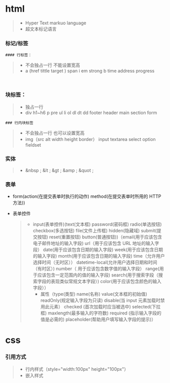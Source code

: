 # html

> * Hyper Text markuo language
> * 超文本标记语言  

### 标记/标签

	#### 行标签：

> * 不会独占一行  不能设置宽高    
> * a (href  tittle  target )  span 	i	em	strong	b	time	address	progress

​	

### 块标签：

> * 独占一行     
> * div	h1~h6	p	pre		ul 	li	ol	dl	dt	dd	footer header main section   form

	### 行内块标签

> * 不会独占一行  也可以设置宽高
> * img（src    alt   width   height   border） input  textarea   select  option  fieldset

### 实体

> * &nbsp ;  &lt ;  &gt ; &amp ;  &quot ;

### 表单

* form(action(在提交表单时执行的动作)	method(在提交表单时所用的 HTTP 方法))

* 表单控件

  > * input(表单控件)(text(文本框)	password(密码框)	radio(单选按钮)	checkbox(多选按钮)	file(文件上传框)	hidden(隐藏域)	submit(提交按钮) 		reset(重置按钮) 	button(普通按钮))（email(用于应该包含电子邮件地址的输入字段)	 url（用于应该包含 URL 地址的输入字段）	date(用于应该包含日期的输入字段)	week(用于应该包含日期的输入字段)	month(用于应该包含日期的输入字段)	time（允许用户选择时间（无时区））	datetime-local(允许用户选择日期和时间（有时区）)	number（ 用于应该包含数字值的输入字段）	range(用于应该包含一定范围内的值的输入字段)	search(用于搜索字段（搜索字段的表现类似常规文本字段）)	color(用于应该包含颜色的输入字段））
  >   * 属性（type(类型)	name(名称)	value(文本框的初始值)		readOnly(规定输入字段为只读)	disable(当 input 元素加载时禁用此元素）	checked	(首次加载时应当被选中)	selected(下拉框) 	maxlength(最多输入的字符数)		required	(指示输入字段的值是必需的)	placeholder(帮助用户填写输入字段的提示)）

# css

### 引用方式

> * 行内样式（style="width:100px" height="100px"）
> * 嵌入样式<style>
>   * .one{width:100px;}<style>
> * 外部样式 link
> * 引入样式
>   * 旧版本 	@import  url("demon.css")
>   * 新版本     @import "demon.css"

### 选择器

> * 标签选择器： 标签名{样式1；}
>
> * 类名选择器：  .类名{样式1；}
>
> * id选择器：     #id名{样式1}
>
> * 后代选择器   父类  子类{样式1}
>
> * 群组选择器：.类名1，.类名2，.类名3{}   用,隔开
>
> * 交叉选择器：	ul.one	.one.two
>
> * UI伪类选择器：
>
>   * :liink	:hover	:active	:vistted
>
> * 子选择器：	div>a	.one>.two
>
> * 统计选择器		div+p(选择p标签，紧挨着div标签)		div~p(选择p标签)
>
> * :nth-child(2)(选择父元素中的第2个子元素)	：first-child	：last-child	:nth-last-child()	only-child
>
> * :nth-of-type(2)(选择父的子元素中同类元素的第2个)		：first-of-type		:last-of-type		：nth-last-of-type()	:only-of-type
>
>   ​			:nth-of-type(2n-1)	（选择奇数的）		:nth-of-type(2n)	（选择偶数的）
>
> * 属性选择器：[data][data=aa] [data^=aa][data$=aa][data*=aa]
>
> * :before	:after
>
> * :checked
>
> * :target	:root
>
> * 通用选择器  *{}

### 属性

> * 布局
>   * width(宽度)	height(高度)	margin(外边距)	padding(内填充)		float(浮动)	position	(定位)	box-sizing(以特定的方式定义匹配某个区域的特定元素)	

### 样式

> * backcground	(背景)	background-image(背景图片)	background-color(背景颜色)	background-repeat(背景平铺)	background-position(背景位置)		background-attachment(背景滚动模式)
> * border(边框)		border-width(边框宽度)		border-color(边框颜色)		border-style(边框样式)		background-clip(背景裁剪区域)		background-origin(背景绘制区)	background-size(背景大小)		border-image(边框图片)	border-radius(边角半径,给盒子设置圆角)
> * box-shadow	(盒子阴影)		
>   * outline（轮廓线）	outline-offset(轮廓的偏移量)

### 渐变

> - linear-gradient（线性渐变）
> -  repeating-linear-gradient（重复的线性渐变）
> - radial-gradient（径向渐变）
> - repeating-radial-gradient（重复径向渐变）

### 文字

> * font-family(字体类型) 		font-size	(字体大小)	 color(字体颜色)	 font-weight(字体粗细情况)		 font-style(字体样式)	 text-decoration(字体修饰)		 text-align(文字水平对齐方式)	 text-indent(字体缩进)	 	line-height(文字垂直居中)	 word-break(文字换行)		 letter-spacing(字间距)	 vertical-align(垂直对齐)

#### 动画

> * transition(过渡)	
> * transition-property(指定过渡或动态模拟的CSS属性)
> * transition-duration(指定完成过渡所需的时间)
> * transition-timing-fuction(规定动画的速度曲线)	
> * transition-delay(指定开始出现的延迟时间)
> * @keyframes(规定动画)		
> * animation(所有动画属性的简写属性)
> * animation-name(规定 @keyframes 动画的名称)
> * animation-iteration-count(规定动画被播放的次数)
> * animation-direction(规定动画是否在下一周期逆向地播放)
> * animation-fill-mode(规定对象动画时间之外的状态)

### 转换

> * transform(向元素应用 2D 或 3D 转换)	transform-origin(允许你改变被转换元素的位置)		perspective(规定 3D 元素的透视效果)		transform-style(规定被嵌套元素如何在 3D 空间中显示)		perspective-origin(规定 3D 元素的底部位置)
> * translate(平移)	translateX(定义转换，只是用 X 轴的值)	translateY(定义转换，只是用 Y 轴的值)	translateZ(定义 3D 转换，只是用 Z 轴的值)	translate3d()	(定义 3D 缩放转换)
> * rotate(定义 2D 旋转，在参数中规定角度)	rotateX(定义沿着 X 轴的 3D 旋转)		rotateY(定义沿着 Y 轴的 3D 旋转)		rotateZ(定义沿着 Z 轴的 3D 旋转)
> * scale(定义 2D 缩放转换)	scaleX(通过设置 X 轴的值来定义缩放转换)		scaleY(通过设置 Y 轴的值来定义缩放转换)
> * skew(定义沿着 X 和 Y 轴的 2D 倾斜转换)	skewX(定义沿着 X 轴的 2D 倾斜转换)		skewY(定义沿着 Y 轴的 2D 倾斜转换)
> * matrix(定义 2D 转换，使用六个值的矩阵)